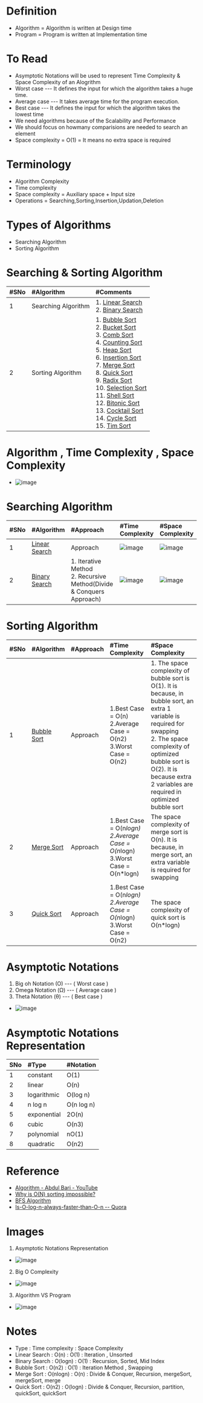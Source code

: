# Definition
* Algorithm = Algorithm is written at Design time
* Program = Program is written at Implementation time

# To Read
* Asymptotic Notations will be used to represent Time Complexity & Space Complexity of an Alogrithm
* Worst case --- It defines the input for which the algorithm takes a huge time.
* Average case --- It takes average time for the program execution.
* Best case --- It defines the input for which the algorithm takes the lowest time
* We need algorithms because of the Scalability and Performance
* We should focus on howmany comparisions are needed to search an element
* Space complexity = O(1) = It means no extra space is required

# Terminology
* Algorithm Complexity
* Time complexity
* Space complexity = Auxiliary space + Input size
* Operations = Searching,Sorting,Insertion,Updation,Deletion

# Types of Algorithms
* Searching Algorithm
* Sorting Algorithm

# Searching & Sorting Algorithm
|#SNo| #Algorithm  | #Comments |
| :--- | :--- | :--- | 
|1| Searching Algorithm | 1. [Linear Search](https://www.javatpoint.com/linear-search) <br>2. [Binary Search](https://www.javatpoint.com/binary-search)|
|2| Sorting Algorithm | 1. [Bubble Sort](https://www.javatpoint.com/bubble-sort) <br>2. [Bucket Sort](https://www.javatpoint.com/bucket-sort) <br>3. [Comb Sort](https://www.javatpoint.com/comb-sort) <br>4. [Counting Sort](https://www.javatpoint.com/counting-sort) <br>5. [Heap Sort](https://www.javatpoint.com/heap-sort) <br>6. [Insertion Sort](https://www.javatpoint.com/insertion-sort) <br>7. [Merge Sort](https://www.javatpoint.com/merge-sort) <br>8. [Quick Sort](https://www.javatpoint.com/quick-sort) <br>9. [Radix Sort](https://www.javatpoint.com/radix-sort) <br>10. [Selection Sort](https://www.javatpoint.com/selection-sort) <br>11. [Shell Sort](https://www.javatpoint.com/shell-sort) <br>12. [Bitonic Sort](https://www.javatpoint.com/bitonic-sort) <br>13. [Cocktail Sort](https://www.javatpoint.com/cocktail-sort) <br>14. [Cycle Sort](https://www.javatpoint.com/cycle-sort) <br>15. [Tim Sort](https://www.javatpoint.com/tim-sort) |

# Algorithm , Time Complexity , Space Complexity
* ![image](https://user-images.githubusercontent.com/7721150/180968553-4f0c1f0e-3d0b-45e6-ad91-1e81565aecc1.png)


# Searching Algorithm
|#SNo| #Algorithm  | #Approach |#Time Complexity | #Space Complexity |
| :--- | :--- | :--- |:--- |:--- |
|1| [Linear Search](https://www.javatpoint.com/linear-search) |Approach |![image](https://user-images.githubusercontent.com/7721150/163672267-a20e0090-6f73-4eab-911a-a3e10f15fc5b.png) |![image](https://user-images.githubusercontent.com/7721150/163672279-bb670ef3-10a2-462a-ae8c-713881076b2b.png) |
|2| [Binary Search](https://www.javatpoint.com/binary-search) |1. Iterative Method <br>2. Recursive Method(Divide & Conquers Approach)| ![image](https://user-images.githubusercontent.com/7721150/163672426-bc8e6a9d-409f-4ec1-9fec-975d0a49826f.png)|![image](https://user-images.githubusercontent.com/7721150/163672445-0df32fef-7d46-4113-b627-ab1bfb7d237c.png) |


# Sorting Algorithm
|#SNo| #Algorithm  | #Approach |#Time Complexity | #Space Complexity |
| :--- | :--- | :--- |:--- |:--- |
|1| [Bubble Sort](https://www.javatpoint.com/bubble-sort) |Approach| 1.Best Case = O(n)<br>2.Average Case = O(n2)<br>3.Worst Case = O(n2)| 1. The space complexity of bubble sort is O(1). It is because, in bubble sort, an extra 1 variable is required for swapping <br>2. The space complexity of optimized bubble sort is O(2). It is because  extra 2 variables are required in optimized bubble sort |
|2|[Merge Sort](https://www.javatpoint.com/merge-sort)|Approach|1.Best Case = O(n*logn)<br>2.Average Case = O(n*logn)<br>3.Worst Case = O(n*logn)|The space complexity of merge sort is O(n). It is because, in merge sort, an extra variable is required for swapping|
|3|[Quick Sort](https://www.javatpoint.com/quick-sort)|Approach|1.Best Case = O(n*logn)<br>2.Average Case = O(n*logn)<br>3.Worst Case = O(n2)|The space complexity of quick sort is O(n*logn)|

# Asymptotic Notations
1. Big oh Notation (O) --- ( Worst case )
2. Omega Notation (Ω) --- ( Average case )
3. Theta Notation (θ) --- ( Best case )
* ![image](https://user-images.githubusercontent.com/7721150/180755536-c0ad849e-4f37-470d-982e-07e17db2c755.png)


# Asymptotic Notations Representation
|SNo| #Type  | #Notation |
| :--- | :--- | :--- |
| 1 | constant | O(1) |
| 2 | linear |O(n) |
| 3 | logarithmic |O(log n) |
| 4 | n log n |O(n log n) |
| 5 | exponential |2O(n) |
| 6 | cubic |O(n3) |
| 7 | polynomial |nO(1) |
| 8 | quadratic |O(n2) |



# Reference
* [Algorithm - Abdul Bari - YouTube](https://www.youtube.com/playlist?list=PLDN4rrl48XKpZkf03iYFl-O29szjTrs_O)
* [Why is O(N) sorting impossible?](https://www.youtube.com/watch?v=4Q72kbwyEmk&list=RDCMUCRPMAqdtSgd0Ipeef7iFsKw&index=25)
* [BFS Algorithm](https://www.javatpoint.com/breadth-first-search-algorithm)
* [Is-O-log-n-always-faster-than-O-n -- Quora](https://www.quora.com/Is-O-log-n-always-faster-than-O-n)
  
# Images
1. Asymptotic Notations Representation
* ![image](https://user-images.githubusercontent.com/7721150/177767972-8abe6522-fcaf-429c-8a70-7056b646e6b7.png)
2. Big O Complexity
* ![image](https://user-images.githubusercontent.com/7721150/177769322-aa6fb00d-6bbe-4fe6-b854-0b48faae3bd9.png)
3. Algorithm VS Program
* ![image](https://user-images.githubusercontent.com/7721150/180744014-4b6905d8-9a3c-45c2-8592-7dfad6606884.png)


# Notes
* Type : Time complexity : Space Complexity 
* Linear Search : O(n) : O(1) : Iteration , Unsorted
* Binary Search : O(logn) : O(1) : Recursion, Sorted, Mid Index 
* Bubble Sort : O(n2) : O(1) : Iteration Method , Swapping
* Merge Sort : O(nlogn) : O(n) : Divide & Conquer, Recursion, mergeSort, mergeSort, merge
* Quick Sort : O(n2) : O(logn) : Divide & Conquer, Recursion, partition, quickSort, quickSort
